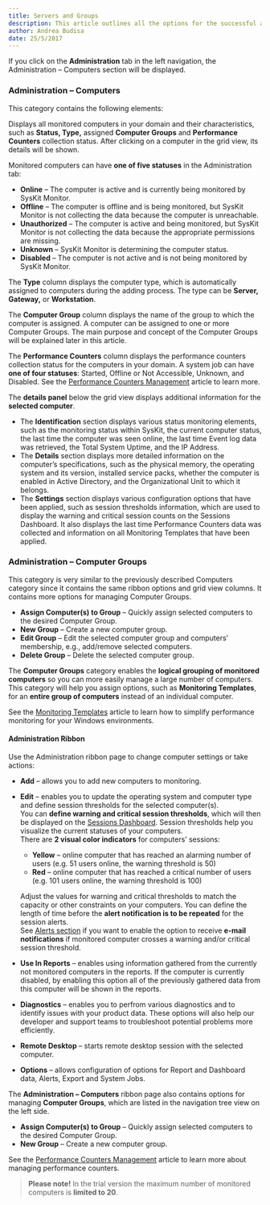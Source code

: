 ```yaml
---
title: Servers and Groups
description: This article outlines all the options for the successful administration of servers that are being monitored with SysKit Monitor.
author: Andrea Budisa
date: 25/5/2017
---
```

If you click on the __Administration__ tab in the left navigation, the
Administration – Computers section will be displayed. 

### Administration – Computers

This category contains the following elements:

Displays all monitored computers in your domain and their characteristics, such as __Status, Type,__ assigned __Computer Groups__ and __Performance Counters__ collection status. After clicking on a computer in the grid view, its details will be shown.

Monitored computers can have __one of five statuses__ in the Administration tab:

+ __Online__ – The computer is active and is currently being monitored by SysKit Monitor.
+ __Offline__ – The computer is offline and is being monitored, but SysKit Monitor is not collecting the data because the computer is unreachable.
+ __Unauthorized__ – The computer is active and being monitored, but SysKit Monitor is not collecting the data because the appropriate permissions are missing.
+ __Unknown__ – SysKit Monitor is determining the computer status.
+ __Disabled__ – The computer is not active and is not being monitored by SysKit Monitor.

The __Type__ column displays the computer type, which is automatically assigned to computers during the adding process. The type can be __Server, Gateway,__ or __Workstation__.

The __Computer Group__ column displays the name of the group to which the computer is assigned. A computer can be assigned to one or more Computer Groups. The main purpose and concept of the Computer Groups will be explained later in this article.

The __Performance Counters__ column displays the performance counters collection status for the computers in your domain. A system job can have __one of four statuses__: Started, Offline or Not Accessible, Unknown, and Disabled. See the [Performance Counters Management](#internal/how-to/performance-counters-management) article to learn more.

The __details panel__ below the grid view displays additional information for the __selected computer__.

+ The __Identification__ section displays various status monitoring elements, such as the monitoring status within SysKit, the current computer status, the last time the computer was seen online, the last time Event log data was retrieved, the Total System Uptime, and the IP Address.
+ The __Details__ section displays more detailed information on the computer’s specifications, such as the physical memory, the operating system and its version, installed service packs, whether the computer is enabled in Active Directory, and the Organizational Unit to which it belongs.
+ The __Settings__ section displays various configuration options that have been applied, such as session thresholds information, which are used to display the warning and critical session counts on the Sessions Dashboard. It also displays the last time Performance Counters data was collected and information on all Monitoring Templates that have been applied.

### Administration – Computer Groups

This category is very similar to the previously described Computers category since it contains the same ribbon options and grid view columns. It contains more options for managing Computer Groups.

+ __Assign Computer(s) to Group__ – Quickly assign selected computers to the desired Computer Group.
+ __New Group__ – Create a new computer group.
+ __Edit Group__ – Edit the selected computer group and computers’ membership, e.g., add/remove selected computers.
+ __Delete Group__ – Delete the selected computer group.

The __Computer Groups__ category enables the __logical grouping of monitored computers__ so you can more easily manage a large number of computers. This category will help you assign options, such as __Monitoring Templates__, for an __entire group of computers__ instead of an individual computer.

See the [Monitoring Templates](#internal/get-to-know-syskit-monitor/administration/monitoring-templates) article to learn how to simplify performance monitoring for your Windows environments.

#### Administration Ribbon

Use the Administration ribbon page to change computer settings or take actions:

+ __Add__ – allows you to add new computers to monitoring.
+ __Edit__ – enables you to update the operating system and computer type and define session thresholds for the selected computer(s).  
You can __define warning and critical session thresholds__, which will then be displayed on the [Sessions Dashboard](#internal/get-to-know-syskit-monitor/dashboards/sessions-dashboard). Session thresholds help you visualize the current statuses of your computers.  
There are __2 visual color indicators__ for computers’ sessions:
  + __Yellow__ – online computer that has reached an alarming number of users (e.g. 51 users online, the warning threshold is 50)
  + __Red__ – online computer that has reached a critical number of users (e.g. 101 users online, the warning threshold is 100)

  Adjust the values for warning and critical thresholds to match the capacity or other constraints on your computers. You can define the length of time before the __alert notification is to be repeated__ for the session alerts.  
See [Alerts section](#internal/get-to-know-syskit-monitor/backstage-screen/configuration/options/#alerts) if you want to enable the option to receive __e-mail notifications__ if monitored computer crosses a warning and/or critical session threshold.

+ __Use In Reports__ – enables using information gathered from the currently not monitored computers in the reports. If the computer is currently disabled, by enabling this option all of the previously gathered data from this computer will be shown in the reports.
+ __Diagnostics__ – enables you to perfrom various diagnostics and to identify issues with your product data. These options will also help our developer and support teams to troubleshoot potential problems more efficiently.
+ __Remote Desktop__ – starts remote desktop session with the selected computer.
+ __Options__ – allows configuration of options for Report and Dashboard data, Alerts, Export and System Jobs.

The __Administration – Computers__ ribbon page also contains options for managing __Computer Groups__, which are listed in the navigation tree view on the left side.

+ __Assign Computer(s) to Group__ – Quickly assign selected computers to the desired Computer Group.
+ __New Group__ – Create a new computer group.

See the [Performance Counters Management](#internal/how-to/performance-counters-management) article to learn more about managing performance counters.

> __Please note!__ In the trial version the maximum number of monitored computers is __limited to 20__.